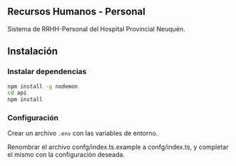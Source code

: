 
## Recursos Humanos - Personal

Sistema de RRHH-Personal del Hospital Provincial Neuquén.

## Instalación

### Instalar dependencias

```bash
npm install -g nodemon
cd api
npm install
```

### Configuración

Crear un archivo `.env` con las variables de entorno.

Renombrar el archivo confg/index.ts.example a confg/index.ts, y completar el mismo con la configuración deseada.
